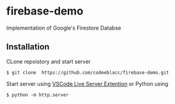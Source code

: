 # firebase-demo
Implementation of Google's Firestore Databse


## Installation
CLone repoistory and start server

    $ git clone  https://github.com/codeeblacc/firebase-demo.git

Start server using [VSCode Live Server Extention](https://marketplace.visualstudio.com/items?itemName=ritwickdey.LiveServer) or Python using

    $ python -m http.server
